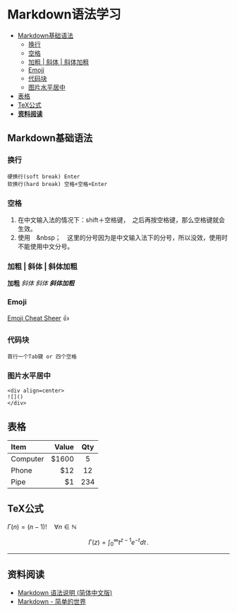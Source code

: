 # Markdown语法学习


<!-- MDTOC maxdepth:6 firsth1:2 numbering:0 flatten:0 bullets:1 updateOnSave:1 -->

- [Markdown基础语法](#markdown基础语法)   
   - [换行](#换行)   
   - [空格](#空格)   
   - [加粗 | 斜体 | 斜体加粗](#加粗-斜体-斜体加粗)   
   - [Emoji](#emoji)   
   - [代码块](#代码块)   
   - [图片水平居中](#图片水平居中)   
- [表格](#表格)   
- [TeX公式](#tex公式)   
- [**资料阅读**](#资料阅读)   

<!-- /MDTOC -->

## Markdown基础语法
### 换行
	硬换行(soft break) Enter
	软换行(hard break) 空格+空格+Enter
### 空格
1. 在中文输入法的情况下：shift＋空格键，　之后再按空格键，那么空格键就会生效。　　
2. 使用　&nbsp；　这里的分号因为是中文输入法下的分号，所以没效，使用时不能使用中文分号。

### 加粗 | 斜体 | 斜体加粗
**加粗** 	_斜体_	*斜体*		***斜体加粗***
### Emoji
[Emoji Cheat Sheer](https://www.webpagefx.com/tools/emoji-cheat-sheet/)
:+1:

### 代码块
	首行一个Tab键 or 四个空格

### 图片水平居中
	<div align=center>
	![]()
	</div>

## 表格
|   Item   | Value | Qty |
|:-------- | -----:|:---:|
| Computer | $1600 |  5  |
| Phone    |   $12 | 12  |
| Pipe     |    $1 | 234 |

## TeX公式
$\Gamma(n) = (n-1)!\quad\forall n\in\mathbb N$

$$
\Gamma(z) = \int_0^\infty t^{z-1}e^{-t}dt\,.
$$



---------------

[1]: http://example.com/ "Optional Title"
## **资料阅读**

- [Markdown 语法说明 (简体中文版)](http://www.appinn.com/markdown/)
- [Markdown - 简单的世界](https://wizardforcel.gitbooks.io/markdown-simple-world/content/index.html)
